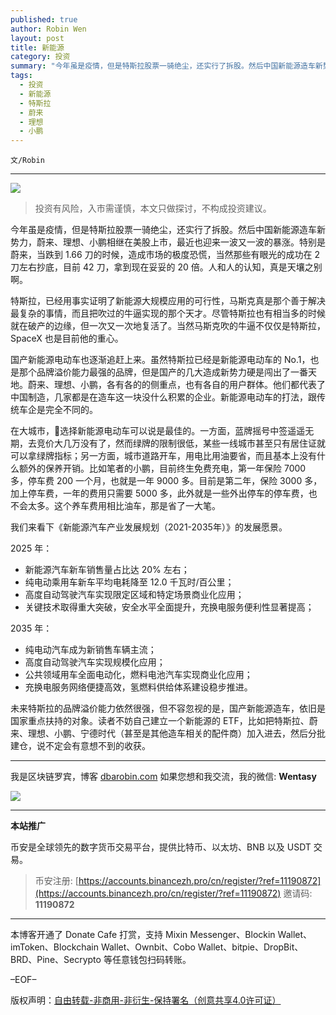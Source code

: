 ```yaml
---
published: true
author: Robin Wen
layout: post
title: 新能源
category: 投资
summary: "今年虽是疫情，但是特斯拉股票一骑绝尘，还实行了拆股。然后中国新能源造车新势力，蔚来、理想、小鹏相继在美股上市，最近也迎来一波又一波的暴涨。特别是蔚来，当跌到 1.66 刀的时候，造成市场的极度恐慌，当然那些有眼光的成功在 2 刀左右抄底，目前 42 刀，拿到现在妥妥的 20 倍。人和人的认知，真是天壤之别啊。未来特斯拉的品牌溢价能力依然很强，但不容忽视的是，国产新能源造车，依旧是国家重点扶持的对象。读者不妨自己建立一个新能源的 ETF，比如把特斯拉、蔚来、理想、小鹏、宁德时代（甚至是其他造车相关的配件商）加入进去，然后分批建仓，说不定会有意想不到的收获。"
tags:
  - 投资
  - 新能源
  - 特斯拉
  - 蔚来
  - 理想
  - 小鹏
---
```


`文/Robin`

***

![](https://cdn.dbarobin.com/9qxmk1j.png)

> 投资有风险，入市需谨慎，本文只做探讨，不构成投资建议。

今年虽是疫情，但是特斯拉股票一骑绝尘，还实行了拆股。然后中国新能源造车新势力，蔚来、理想、小鹏相继在美股上市，最近也迎来一波又一波的暴涨。特别是蔚来，当跌到 1.66 刀的时候，造成市场的极度恐慌，当然那些有眼光的成功在 2 刀左右抄底，目前 42 刀，拿到现在妥妥的 20 倍。人和人的认知，真是天壤之别啊。

特斯拉，已经用事实证明了新能源大规模应用的可行性，马斯克真是那个善于解决最复杂的事情，而且把吹过的牛逼实现的那个天才。尽管特斯拉也有相当多的时候就在破产的边缘，但一次又一次地复活了。当然马斯克吹的牛逼不仅仅是特斯拉，SpaceX 也是目前他的重心。

国产新能源电动车也逐渐追赶上来。虽然特斯拉已经是新能源电动车的 No.1，也是那个品牌溢价能力最强的品牌，但是国产的几大造成新势力硬是闯出了一番天地。蔚来、理想、小鹏，各有各的的侧重点，也有各自的用户群体。他们都代表了中国制造，几家都是在造车这一块没什么积累的企业。新能源电动车的打法，跟传统车企是完全不同的。

在大城市，选择新能源电动车可以说是最佳的。一方面，蓝牌摇号中签遥遥无期，去竞价大几万没有了，然而绿牌的限制很低，某些一线城市甚至只有居住证就可以拿绿牌指标；另一方面，城市道路开车，用电比用油要省，而且基本上没有什么额外的保养开销。比如笔者的小鹏，目前终生免费充电，第一年保险 7000 多，停车费 200 一个月，也就是一年 9000 多。目前是第二年，保险 3000 多，加上停车费，一年的费用只需要 5000 多，此外就是一些外出停车的停车费，也不会太多。这个养车费用相比油车，那是省了一大笔。

我们来看下《新能源汽车产业发展规划（2021-2035年）》的发展愿景。

2025 年：

* 新能源汽车新车销售量占比达 20% 左右；
* 纯电动乘用车新车平均电耗降至 12.0 千瓦时/百公里；
* 高度自动驾驶汽车实现限定区域和特定场景商业化应用；
* 关键技术取得重大突破，安全水平全面提升，充换电服务便利性显著提高；

2035 年：

* 纯电动汽车成为新销售车辆主流；
* 高度自动驾驶汽车实现规模化应用；
* 公共领域用车全面电动化，燃料电池汽车实现商业化应用；
* 充换电服务网络便捷高效，氢燃料供给体系建设稳步推进。

未来特斯拉的品牌溢价能力依然很强，但不容忽视的是，国产新能源造车，依旧是国家重点扶持的对象。读者不妨自己建立一个新能源的 ETF，比如把特斯拉、蔚来、理想、小鹏、宁德时代（甚至是其他造车相关的配件商）加入进去，然后分批建仓，说不定会有意想不到的收获。

***

我是区块链罗宾，博客 [dbarobin.com](https://dbarobin.com/)
如果您想和我交流，我的微信: **Wentasy**

![](https://cdn.dbarobin.com/v4yywe2.png)

***

**本站推广**

币安是全球领先的数字货币交易平台，提供比特币、以太坊、BNB 以及 USDT 交易。

> 币安注册: [https://accounts.binancezh.pro/cn/register/?ref=11190872](https://accounts.binancezh.pro/cn/register/?ref=11190872)
> 邀请码: **11190872**

***

本博客开通了 Donate Cafe 打赏，支持 Mixin Messenger、Blockin Wallet、imToken、Blockchain Wallet、Ownbit、Cobo Wallet、bitpie、DropBit、BRD、Pine、Secrypto 等任意钱包扫码转账。

<center>
    <div class="--donate-button"
         data-button-id="f8b9df0d-af9a-460d-8258-d3f435445075"
    ></div>
</center>

–EOF–

版权声明：[自由转载-非商用-非衍生-保持署名（创意共享4.0许可证）](http://creativecommons.org/licenses/by-nc-nd/4.0/deed.zh)